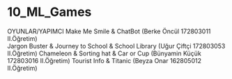 # 10_ML_Games

OYUNLAR/YAPIMCI
Make Me Smile & ChatBot (Berke Öncül 172803011 II.Öğretim)  
Jargon Buster & Journey to School & School Library (Uğur Çiftçi 172803053 II.Öğretim)
Chameleon & Sorting hat & Car or Cup (Bünyamin Küçük 172803016 II.Öğretim)
Tourist Info & Titanic (Beyza Onar 162805012 II.Öğretim)
